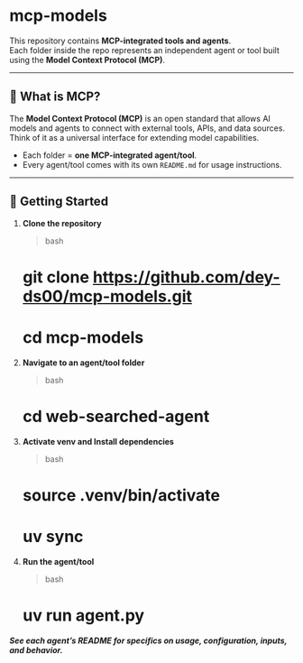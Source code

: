 # mcp-models

This repository contains **MCP-integrated tools and agents**.  
Each folder inside the repo represents an independent agent or tool built using the **Model Context Protocol (MCP)**.

---

## 🔹 What is MCP?

The **Model Context Protocol (MCP)** is an open standard that allows AI models and agents to connect with external tools, APIs, and data sources.  
Think of it as a universal interface for extending model capabilities.



- Each folder = **one MCP-integrated agent/tool**.  
- Every agent/tool comes with its own `README.md` for usage instructions.  

---

## 🚀 Getting Started

1. **Clone the repository**
   > bash
   # git clone https://github.com/dey-ds00/mcp-models.git
   # cd mcp-models
   
3. **Navigate to an agent/tool folder**
   > bash
   # cd web-searched-agent
   
5. **Activate venv and Install dependencies**
   > bash
   # source .venv/bin/activate
   # uv sync
   
7. **Run the agent/tool**
   > bash
   # uv run agent.py


***See each agent’s README for specifics on usage, configuration, inputs, and behavior.***


